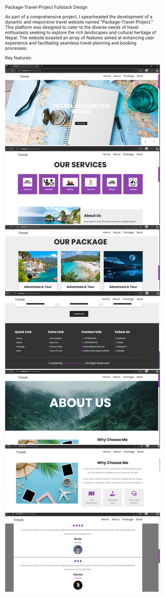 Package-Travel-Project
Fullstack Design

As part of a comprehensive project, I spearheaded the development of a dynamic and responsive travel website named "Package-Travel-Project." This platform was designed to cater to the diverse needs of travel enthusiasts seeking to explore the rich landscapes and cultural heritage of Nepal. The website boasted an array of features aimed at enhancing user experience and facilitating seamless travel planning and booking processes.

Key features:

![image alt](https://github.com/Chaudharysanju/Package-Travel-Project/blob/69e3f053541d7ae7430b8e183e665acd4261a6bd/screenshot/Screenshot%202025-05-11%20084503.png)
![image alt](https://github.com/Chaudharysanju/Package-Travel-Project/blob/3ac05e124cba91cb8ba470da8deaebda2b0d6f59/screenshot/Screenshot%202025-05-11%20084539.png)
![image alt](https://github.com/Chaudharysanju/Package-Travel-Project/blob/739f2db19ae3a54b193635c4a139d42ba4969867/screenshot/Screenshot%202025-05-11%20084819.png)
![image alt](https://github.com/Chaudharysanju/Package-Travel-Project/blob/eecbdd98c9ee2c1a3b8146b4b5cfab3995764a79/screenshot/Screenshot%202025-05-11%20085038.png)
![image alt](https://github.com/Chaudharysanju/Package-Travel-Project/blob/338473586e156cd355eef6d1970ef85599219990/screenshot/Screenshot%202025-05-11%20085135.png)
![image alt](https://github.com/Chaudharysanju/Package-Travel-Project/blob/f52fee81278eb9c358f1809defcbbfc5e9225954/screenshot/Screenshot%202025-05-11%20085256.png)
![image alt](https://github.com/Chaudharysanju/Package-Travel-Project/blob/796554106987d70306541a5f01385ad548328536/screenshot/Screenshot%202025-05-11%20085314.png)
